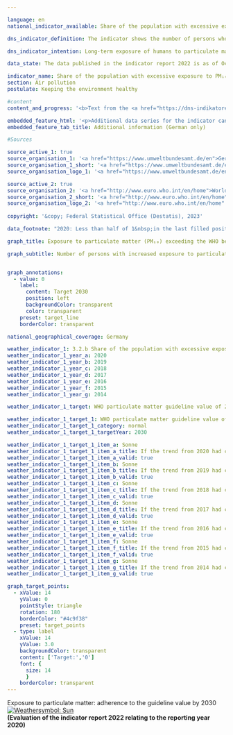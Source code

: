 ```yaml
---

language: en    
national_indicator_available: Share of the population with excessive exposure to PM₁₀    

dns_indicator_definition: The indicator shows the number of persons who are exposed at their place of residence to an annual average of more than 20&nbsp;micrograms (<abbr title="Micrograms" tabindex="0">µg</abbr>) of <abbr title="Particulate matter (diameter smaller than 10&nbsp;micrometers)" tabindex="0">PM₁₀</abbr> particulate matter (dust particles with a diameter less than 10&nbsp;<abbr title="Micrometer" tabindex="0">µm</abbr>) per cubic metre (<abbr title="Cubic metre" tabindex="0">m³</abbr>) of air (only background pollution, without local sources).    

dns_indicator_intention: Long-term exposure of humans to particulate matter is especially liable to lead to health problems such as respiratory and cardiovascular disorders as well as increasing the risk of type-2&nbsp;diabetes and neurodegenerative diseases. To better protect their health, by the year 2030&nbsp;it should consequently be achieved that nobody will be exposed to an annual mean of more than 20&nbsp;micrograms (<abbr title="Micrograms" tabindex="0">µg</abbr>) of particulate matter <abbr title="Particulate matter (diameter smaller than 10&nbsp;micrometers)" tabindex="0">PM₁₀</abbr> per cubic metre (<abbr title="Cubic metre" tabindex="0">m³</abbr>) of air at their place of residence. The guideline value of 20&nbsp;<abbr title="Micrograms per cubic metre" tabindex="0">µg/m³</abbr> corresponds to the level recommended by the World Health Organization and is far more stringent than the 40&nbsp;<abbr title="Micrograms" tabindex="0">µg</abbr> annual mean ceiling that applies in the <abbr title="European Union" tabindex="0">EU</abbr>. On 26&nbsp;October 2022, the European commission proposed amendments to the air quality directive (LQ-RL), such that in the future, boundary values should adjust to the updated guidelines by the World Health Organization published in September 2021. The proposal from the commission is currently debated on European level. The indicator and the targets will be updated accordingly for the 2024&nbsp;report.    

data_state: The data published in the indicator report 2022 is as of Oct 31 2022. The data shown on this platform is updated regularly, so that more current data may be available online than published in the <a href="https://dns-indikatoren.de/en/publications_reports/">indicator report 2022</a>.    

indicator_name: Share of the population with excessive exposure to PM₁₀    
section: Air pollution    
postulate: Keeping the environment healthy    

#content     
content_and_progress: '<b>Text from the <a href="https://dns-indikatoren.de/en/publications_reports/">Indicator Report 2022&nbsp;</a></b><br><br>Direct sources of particulate matter are the industrial generation of energy and heat, agriculture, road traffic and heating, particularly with solid fuels and more especially with wood in household fireplaces or stoves. Particulate matter, however, can also occur through the formation of secondary particles as a result of chemical reactions with precursors such as sulphur oxide, nitrogen oxides, ammonia and organic carbon.<br><br>The particulate matter (<abbr title="Particulate matter (diameter smaller than 10&nbsp;micrometers)" tabindex="0">PM₁₀</abbr>) contained in the air is measured at a total of more than 370&nbsp;air monitoring sites in both metropolitan and rural areas of Germany. For methodological reasons, the indicator is based only on the readings from the monitoring sites that are not exposed to direct particulate emissions from traffic or to any other significant local sources, because these measure only high localised concentrations (hot spots) and not area-wide particulate air pollution. From a combination of model results with the measured monitoring data on background concentrations, the particulate concentrations for the whole area of Germany are obtained. These concentrations are combined with information on population distribution to determine the number of persons who are exposed to annual mean particulate pollution of more than 20&nbsp;micrograms per cubic metre of air at their place of residence. Rather than indicating nationwide compliance with the guideline value, the indicator merely shows that the value is not exceeded at the population’s places of residence. Neither does it give any indication of the exposure level of the population in total nor its variation in the course of the year. Since the modelled calculation is based only on measuring stations that are not exposed to direct particular matter emissions from local sources, it may well be assumed that the indicator underestimates the level of pollution. In addition, this indicator makes no provision for the separate analysis of pollution caused by finer particulate matter particles (<abbr title="Particulate matter (diameter smaller than 2.5&nbsp;micrometers)" tabindex="0">PM₂.₅</abbr> and <abbr title="Particulate matter (diameter smaller than 0.1&nbsp;micrometers)" tabindex="0">PM₀,₁</abbr>).<br><br>The last few years from 2007&nbsp;to 2020&nbsp;have seen a significant reduction in particulate matter pollution caused by <abbr title="Particulate matter (diameter smaller than 10&nbsp;micrometers)" tabindex="0">PM₁₀</abbr>. While in 2007&nbsp;the average pollution exposure of the population was still 18.9&nbsp;<abbr title="Micrograms" tabindex="0">µg</abbr> per <abbr title="Cubic metre" tabindex="0">m³</abbr> of air, in 2020&nbsp;it was just 12.3&nbsp;<abbr title="Micrograms" tabindex="0">µg</abbr> per <abbr title="Cubic metre" tabindex="0">m³</abbr>. During the same period, the number of people exposed to an annual average of more than 20&nbsp;µg <abbr title="Particulate matter (diameter smaller than 10&nbsp;micrometers)" tabindex="0">PM₁₀</abbr> per <abbr title="Cubic metre" tabindex="0">m³</abbr> of air at their place of residence has also fallen considerably&nbsp;–&nbsp;from around 29.7&nbsp;million people in 2007&nbsp;to only around 400,000&nbsp;people in 2020.<br><br>Weather also influences the measurements of airborne particulate matter. Part of the reason for the sharp drop in 2011&nbsp;and subsequent years is presumably that there were relatively few instances of temperature inversion in the winter months, although that curve has flattened out since 2015. Depending on wind speed, direction and air temperature, particulate matter may be transported into other regions and countries or else, during inversions, may become more concentrated at its place of origin.<br><br>If the average development of the past few years continues, it is likely that the achieved target of exposing the population nationwide to a background particulate matter pollution of less than 20&nbsp;micrograms per cubic meter of air on an annual average can be sustained.'    

embedded_feature_html: '<p>Additional data series for the indicator can be found <a href="https://dns-indikatoren.de/en/public/AddInfos/de/3_2_b.pdf" target="_blank" >here</a>.</p><br><small>Note: You can display the PDF document directly in your browser or download the PDF document and open it with a PDF reader of your choice. We will be happy to advise you.</small>'
embedded_feature_tab_title: Additional information (German only)    

#Sources    

source_active_1: true
source_organisation_1: '<a href="https://www.umweltbundesamt.de/en">German Environment Agency</a>'
source_organisation_1_short: '<a href="https://www.umweltbundesamt.de/en" target="_blank">German Environment Agency</a>'
source_organisation_logo_1: '<a href="https://www.umweltbundesamt.de/en" target="_blank"><img src="https://dns-indikatoren.de/public/OrgImgEn/uba.png" alt="German Environment Agency" title=" Click here to visit the homepage of the organizationGerman Environment Agency" style="height:60px; width:148px; border: transparent"/></a>'

source_active_2: true
source_organisation_2: '<a href="http://www.euro.who.int/en/home">World Health Organization</a>'
source_organisation_2_short: '<a href="http://www.euro.who.int/en/home" target="_blank">World Health Organization</a>'
source_organisation_logo_2: '<a href="http://www.euro.who.int/en/home" target="_blank"><img src="https://dns-indikatoren.de/public/OrgImgEn/who.png" alt="World Health Organization" title=" Click here to visit the homepage of the organizationWorld Health Organization" style="height:60px; width:148px; border: transparent"/></a>'
    
copyright: '&copy; Federal Statistical Office (Destatis), 2023'    

data_footnote: "2020: Less than half of 1&nbsp;in the last filled position, but more than nothing."    

graph_title: Exposure to particulate matter (PM₁₀) exceeding the WHO benchmark of 20 µg per m³ of air as an annual average    

graph_subtitle: Number of persons with increased exposure to particulate matter at the place of residence    


graph_annotations:
  - value: 0
    label:
      content: Target 2030
      position: left
      backgroundColor: transparent
      color: transparent
    preset: target_line
    borderColor: transparent        

national_geographical_coverage: Germany    

weather_indicator_1: 3.2.b Share of the population with excessive exposure to PM₁₀
weather_indicator_1_year_a: 2020
weather_indicator_1_year_b: 2019
weather_indicator_1_year_c: 2018
weather_indicator_1_year_d: 2017
weather_indicator_1_year_e: 2016
weather_indicator_1_year_f: 2015
weather_indicator_1_year_g: 2014

weather_indicator_1_target: WHO particulate matter guideline value of 20&nbsp;micrograms/cubic metre for <abbr title="Particulate matter (diameter smaller than 10&nbsp;micrometers)" tabindex="0">PM₁₀</abbr> to be adhered to as widely as possible by 2030

weather_indicator_1_target_1: WHO particulate matter guideline value of 20&nbsp;micrograms/cubic metre for <abbr title="Particulate matter (diameter smaller than 10&nbsp;micrometers)" tabindex="0">PM₁₀</abbr> to be adhered to as widely as possible by 2030
weather_indicator_1_target_1_category: normal
weather_indicator_1_target_1_targetYear: 2030

weather_indicator_1_target_1_item_a: Sonne
weather_indicator_1_target_1_item_a_title: If the trend from 2020 had continued, the target value would have been reached or missed by less than 5% of the difference between the target value and the value at that time.
weather_indicator_1_target_1_item_a_valid: true
weather_indicator_1_target_1_item_b: Sonne
weather_indicator_1_target_1_item_b_title: If the trend from 2019 had continued, the target value would have been reached or missed by less than 5% of the difference between the target value and the value at that time.
weather_indicator_1_target_1_item_b_valid: true
weather_indicator_1_target_1_item_c: Sonne
weather_indicator_1_target_1_item_c_title: If the trend from 2018 had continued, the target value would have been reached or missed by less than 5% of the difference between the target value and the value at that time.
weather_indicator_1_target_1_item_c_valid: true
weather_indicator_1_target_1_item_d: Sonne
weather_indicator_1_target_1_item_d_title: If the trend from 2017 had continued, the target value would have been reached or missed by less than 5% of the difference between the target value and the value at that time.
weather_indicator_1_target_1_item_d_valid: true
weather_indicator_1_target_1_item_e: Sonne
weather_indicator_1_target_1_item_e_title: If the trend from 2016 had continued, the target value would have been reached or missed by less than 5% of the difference between the target value and the value at that time.
weather_indicator_1_target_1_item_e_valid: true
weather_indicator_1_target_1_item_f: Sonne
weather_indicator_1_target_1_item_f_title: If the trend from 2015 had continued, the target value would have been reached or missed by less than 5% of the difference between the target value and the value at that time.
weather_indicator_1_target_1_item_f_valid: true
weather_indicator_1_target_1_item_g: Sonne
weather_indicator_1_target_1_item_g_title: If the trend from 2014 had continued, the target value would have been reached or missed by less than 5% of the difference between the target value and the value at that time.
weather_indicator_1_target_1_item_g_valid: true    

graph_target_points:
  - xValue: 14
    yValue: 0
    pointStyle: triangle
    rotation: 180
    borderColor: "#4c9f38"
    preset: target_points
  - type: label
    xValue: 14
    yValue: 3.0
    backgroundColor: transparent
    content: ['Target:','0']
    font: {
      size: 14
      }
    borderColor: transparent    
---
```



<div>
  <div class="my-header">
    <label class="default">Exposure to particulate matter: adherence to the guideline value by 2030
      <a href="https://dns-indikatoren.de/en/status"><img src="https://g205sdgs.github.io/sdg-indicators/public/Wettersymbole/Sonne.png" title="If the trend from 2020 had continued, the target value would have been reached or missed by less than 5% of the difference between the target value and the value at that time." alt="Weathersymbol: Sun"/>
      </a>
    </label>
  </div>
</div>
<div class="my-header-note">
  <label class="default"><b>(Evaluation of the indicator report 2022 relating to the reporting year 2020)
  </b></label>
</div>